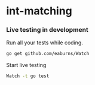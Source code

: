 # int-matching

### Live testing in development

Run all your tests while coding.
```bash
go get github.com/eaburns/Watch
```

Start live testing
```bash
Watch -t go test
```
